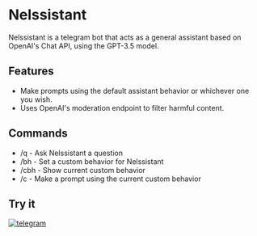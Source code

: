# Nelssistant

Nelssistant is a telegram bot that acts as a general assistant based on OpenAI's Chat API, using the GPT-3.5 model.

## Features

- Make prompts using the default assistant behavior or whichever one you wish.
- Uses OpenAI's moderation endpoint to filter harmful content.

## Commands

- /q - Ask Nelssistant a question
- /bh - Set a custom behavior for Nelssistant
- /cbh - Show current custom behavior
- /c - Make a prompt using the current custom behavior

## Try it

[![telegram](https://img.shields.io/badge/telegram-000?style=for-the-badge&logo=telegram)](https://t.me/NelssistantBot)

